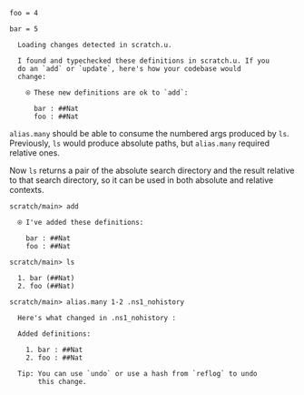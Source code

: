 ``` unison
foo = 4

bar = 5
```

``` ucm :added-by-ucm
  Loading changes detected in scratch.u.

  I found and typechecked these definitions in scratch.u. If you
  do an `add` or `update`, here's how your codebase would
  change:
  
    ⍟ These new definitions are ok to `add`:
    
      bar : ##Nat
      foo : ##Nat

```

`alias.many` should be able to consume the numbered args produced by `ls`. Previously, `ls` would produce absolute paths, but `alias.many` required relative ones.

Now `ls` returns a pair of the absolute search directory and the result relative to that search directory, so it can be used in both absolute and relative contexts.

``` ucm
scratch/main> add

  ⍟ I've added these definitions:
  
    bar : ##Nat
    foo : ##Nat

scratch/main> ls

  1. bar (##Nat)
  2. foo (##Nat)

scratch/main> alias.many 1-2 .ns1_nohistory

  Here's what changed in .ns1_nohistory :
  
  Added definitions:
  
    1. bar : ##Nat
    2. foo : ##Nat
  
  Tip: You can use `undo` or use a hash from `reflog` to undo
       this change.

```
